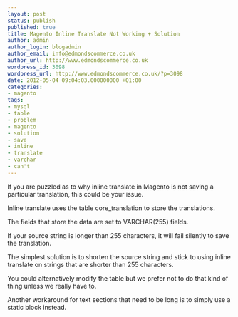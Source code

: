 ```yaml
---
layout: post
status: publish
published: true
title: Magento Inline Translate Not Working + Solution
author: admin
author_login: blogadmin
author_email: info@edmondscommerce.co.uk
author_url: http://www.edmondscommerce.co.uk
wordpress_id: 3098
wordpress_url: http://www.edmondscommerce.co.uk/?p=3098
date: 2012-05-04 09:04:03.000000000 +01:00
categories:
- magento
tags:
- mysql
- table
- problem
- magento
- solution
- save
- inline
- translate
- varchar
- can't
---
```

If you are puzzled as to why inline translate in Magento is not saving a particular translation, this could be your issue.

Inline translate uses the table core_translation to store the translations.

The fields that store the data are set to VARCHAR(255) fields.

If your source string is longer than 255 characters, it will fail silently to save the translation.

The simplest solution is to shorten the source string and stick to using inline translate on strings that are shorter than 255 characters.

You could alternatively modify the table but we prefer not to do that kind of thing unless we really have to.

Another workaround for text sections that need to be long is to simply use a static block instead.
